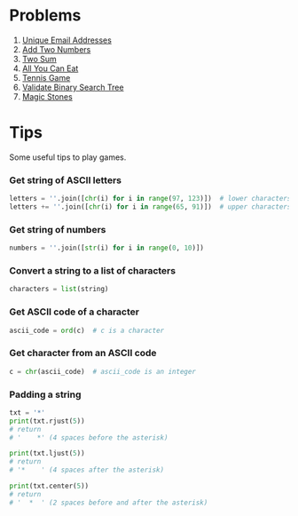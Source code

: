 # Problems

1. [Unique Email Addresses](unique_email_addresses)
2. [Add Two Numbers](add_two_numbers)
3. [Two Sum](two_sum)
4. [All You Can Eat](all_you_can_eat)
5. [Tennis Game](tennis_game)
6. [Validate Binary Search Tree](validate_binary_search_tree)
7. [Magic Stones](magic_stones)

# Tips

Some useful tips to play games.

### Get string of ASCII letters
```Python
letters = ''.join([chr(i) for i in range(97, 123)])  # lower characters
letters += ''.join([chr(i) for i in range(65, 91)])  # upper characters
```

### Get string of numbers
```Python
numbers = ''.join([str(i) for i in range(0, 10)])
```

### Convert a string to a list of characters
```Python
characters = list(string)
```

### Get ASCII code of a character
```Python
ascii_code = ord(c)  # c is a character
```

### Get character from an ASCII code
```Python
c = chr(ascii_code)  # ascii_code is an integer
```

### Padding a string
```Python
txt = '*'
print(txt.rjust(5))
# return
# '    *' (4 spaces before the asterisk)

print(txt.ljust(5))
# return
# '*    ' (4 spaces after the asterisk)

print(txt.center(5))
# return
# '  *  ' (2 spaces before and after the asterisk)